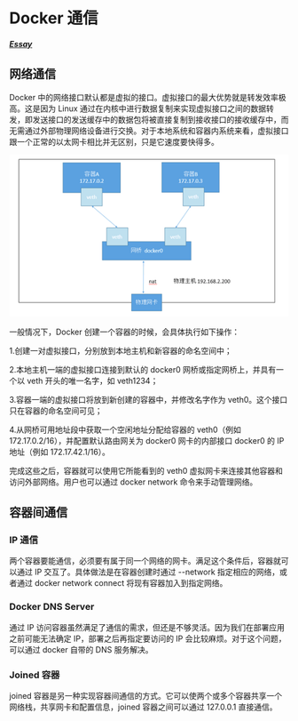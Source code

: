 # Docker 通信

##### [Essay](https://dixinl.github.io/Essay/)

## 网络通信

Docker 中的网络接口默认都是虚拟的接口。虚拟接口的最大优势就是转发效率极高。这是因为 Linux 通过在内核中进行数据复制来实现虚拟接口之间的数据转发，即发送接口的发送缓存中的数据包将被直接复制到接收接口的接收缓存中，而无需通过外部物理网络设备进行交换。对于本地系统和容器内系统来看，虚拟接口跟一个正常的以太网卡相比并无区别，只是它速度要快得多。

![1387124-20180906001135535-1543428479](./images/1387124-20180906001135535-1543428479.png)

一般情况下，Docker 创建一个容器的时候，会具体执行如下操作：

1.创建一对虚拟接口，分别放到本地主机和新容器的命名空间中；

2.本地主机一端的虚拟接口连接到默认的 docker0 网桥或指定网桥上，并具有一个以 veth 开头的唯一名字，如 veth1234；

3.容器一端的虚拟接口将放到新创建的容器中，并修改名字作为 veth0。这个接口只在容器的命名空间可见；

4.从网桥可用地址段中获取一个空闲地址分配给容器的 veth0（例如 172.17.0.2/16），并配置默认路由网关为 docker0 网卡的内部接口 docker0 的 IP 地址（例如 172.17.42.1/16）。

完成这些之后，容器就可以使用它所能看到的 veth0 虚拟网卡来连接其他容器和访问外部网络。用户也可以通过 docker network 命令来手动管理网络。

## 容器间通信

### IP 通信

两个容器要能通信，必须要有属于同一个网络的网卡。满足这个条件后，容器就可以通过 IP 交互了。具体做法是在容器创建时通过 --network 指定相应的网络，或者通过 docker network connect 将现有容器加入到指定网络。

### Docker DNS Server

通过 IP 访问容器虽然满足了通信的需求，但还是不够灵活。因为我们在部署应用之前可能无法确定 IP，部署之后再指定要访问的 IP 会比较麻烦。对于这个问题，可以通过 docker 自带的 DNS 服务解决。

### Joined 容器

joined 容器是另一种实现容器间通信的方式。它可以使两个或多个容器共享一个网络栈，共享网卡和配置信息，joined 容器之间可以通过 127.0.0.1 直接通信。

